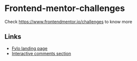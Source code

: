 # Frontend-mentor-challenges

Check https://www.frontendmentor.io/challenges to know more

## Links

- [Fylo landing page](https://doz-8108.github.io/Frontend-mentor-challenges/fylo-dark-theme-landing-page/index.html)
- [Interactive comments section](https://doz-8108.github.io/Frontend-mentor-challenges/interactive-comments-section-main/index.html)
